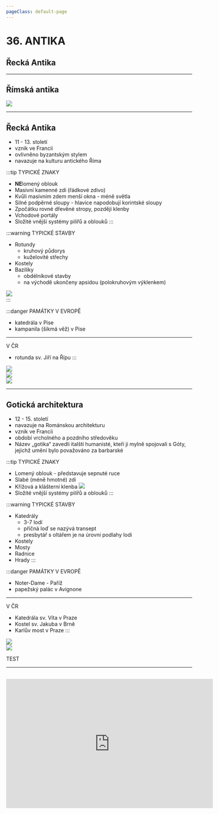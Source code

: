 ```yaml
---
pageClass: default-page
---
```


# 36. ANTIKA

## Řecká Antika

---

## Římská antika

<img class="centered_image" src="/images/pos/36/antika_rim.jpg" />

---

## Řecká Antika

- 11 - 13. století
- vznik ve Francii
- ovlivněno byzantským stylem
- navazuje na kulturu antického Říma

:::tip TYPICKÉ ZNAKY

- **NE**lomený oblouk
- Masivní kamenné zdi (řádkové zdivo)
- Kvůli masivním zdem menší okna - méně světla
- Silné podpěrné sloupy - hlavice napodobují korintské sloupy
- Zpočátku rovné dřevěné stropy, později klenby
- Vchodové portály
- Složité vnější systémy pilířů a oblouků
  :::

:::warning TYPICKÉ STAVBY

- Rotundy
  - kruhový půdorys
  - kuželovité střechy
- Kostely
- Baziliky
  - obdélníkové stavby
  - na východě ukončeny apsidou (polokruhovým výklenkem)

<img class="centered_image" src="/images/pos/37/bazilika.jpg" />
<br>
:::

:::danger PAMÁTKY
V EVROPĚ

- katedrála v Pise
- kampanila (šikmá věž) v Pise

---

V ČR

- rotunda sv. Jiří na Řípu
  :::

<img class="centered_image" src="/images/pos/37/rotunda.jpg" />
<br>
<img class="centered_image" src="/images/pos/37/bazilika_1.jpg" />
<br>
<img class="centered_image" src="/images/pos/36/antika_recko.jpg" />
<br>

---

## Gotická architektura

- 12 - 15. století
- navazuje na Románskou architekturu
- vznik ve Francii
- období vrcholného a pozdního středověku
- Název „gotika“ zavedli italští humanisté, kteří ji mylně spojovali s Góty, jejichž umění bylo považováno za barbarské

:::tip TYPICKÉ ZNAKY

- Lomený oblouk - představuje sepnuté ruce
- Slabé (méně hmotné) zdi
- Křížová a klášterní klenba
  <img class="centered_image" src="/images/pos/37/krizova_klenba.jpg" />
  <br>
- Složité vnější systémy pilířů a oblouků
  :::

:::warning TYPICKÉ STAVBY

- Katedrály
  - 3-7 lodí
  - příčná loď se nazývá transept
  - presbytář s oltářem je na úrovni podlahy lodi
- Kostely
- Mosty
- Radnice
- Hrady
  :::

:::danger PAMÁTKY
V EVROPĚ

- Noter-Dame - Paříž
- papežský palác v Avignone

---

V ČR

- Katedrála sv. Víta v Praze
- Kostel sv. Jakuba v Brně
- Karlův most v Praze
  :::

<img class="centered_image" src="/images/pos/37/noterdame.jpg" />
<br>
<img class="centered_image" src="/images/pos/37/gotika.jpg" />
<br>

TEST

---

<br>

<div class="videoWrapper">
  <iframe width="560" height="349" src="https://www.youtube.com/embed/5ji6SRd54Do" frameborder="0" allowfullscreen></iframe>
</div>
